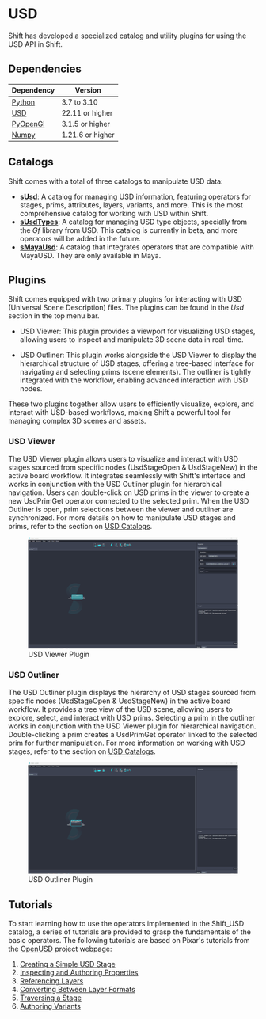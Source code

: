 # USD

Shift has developed a specialized catalog and utility plugins for using the USD API in Shift. 

## Dependencies
| **Dependency**                                           | **Version**    |
| -------------------------------------------------------- | -------------- |
| [Python](https://www.python.org/download/releases/3.0/)  | 3.7 to 3.10    |
| [USD](https://pypi.org/project/usd-core/)                | 22.11 or higher  |
| [PyOpenGl](https://pypi.org/project/PyOpenGL/)           | 3.1.5 or higher  |
| [Numpy](https://numpy.org/news/#releases)                | 1.21.6 or higher |

## Catalogs

Shift comes with a total of three catalogs to manipulate USD data:

- [**sUsd**](susd.md): A catalog for managing USD information, featuring operators for stages, prims, attributes, layers, variants, and more. This is the most comprehensive catalog for working with USD within Shift.
- [**sUsdTypes**](susdtypes.md): A catalog for managing USD type objects, specially from the *Gf* library from USD. This catalog is currently in beta, and more operators will be added in the future.
- [**sMayaUsd**](smayausd.md): A catalog that integrates operators that are compatible with MayaUSD. They are only available in Maya.       

## Plugins

Shift comes equipped with two primary plugins for interacting with USD (Universal Scene Description) files. The plugins can be found in the *Usd* section in the top menu bar.

- USD Viewer: This plugin provides a viewport for visualizing USD stages, allowing users to inspect and manipulate 3D scene data in real-time.

- USD Outliner: This plugin works alongside the USD Viewer to display the hierarchical structure of USD stages, offering a tree-based interface for navigating and selecting prims (scene elements). The outliner is tightly integrated with the workflow, enabling advanced interaction with USD nodes.

These two plugins together allow users to efficiently visualize, explore, and interact with USD-based workflows, making Shift a powerful tool for managing complex 3D scenes and assets.

### USD Viewer

The USD Viewer plugin allows users to visualize and interact with USD stages sourced from specific nodes (UsdStageOpen & UsdStageNew) in the active board workflow. It integrates seamlessly with Shift's interface and works in conjunction with the USD Outliner plugin for hierarchical navigation. Users can double-click on USD prims in the viewer to create a new UsdPrimGet operator connected to the selected prim. When the USD Outliner is open, prim selections between the viewer and outliner are synchronized. For more details on how to manipulate USD stages and prims, refer to the section on [USD Catalogs](#catalogs).

<figure>
      <img src="images/usd_viewer_plugin.gif" alt="UI">
      <figcaption>USD Viewer Plugin</figcaption>
</figure>

### USD Outliner

The USD Outliner plugin displays the hierarchy of USD stages sourced from specific nodes (UsdStageOpen & UsdStageNew) in the active board workflow. It provides a tree view of the USD scene, allowing users to explore, select, and interact with USD prims. Selecting a prim in the outliner works in conjunction with the USD Viewer plugin for hierarchical navigation. Double-clicking a prim creates a UsdPrimGet operator linked to the selected prim for further manipulation. For more information on working with USD stages, refer to the section on [USD Catalogs](#catalogs).

<figure>
      <img src="images/usd_outliner_plugin.gif" alt="UI">
      <figcaption>USD Outliner Plugin</figcaption>
</figure>

<!-- 
### Examples
This section is reserved to an example video of how to use USD resources.
 -->

## Tutorials

To start learning how to use the operators implemented in the Shift_USD catalog, a series of tutorials are provided to grasp the fundamentals of the basic operators. The following tutorials are based on Pixar's tutorials from the [OpenUSD](https://openusd.org/release/tut_usd_tutorials.html) project webpage:

1. [Creating a Simple USD Stage](usd_tutorials/usd_tutorial_01.md)
2. [Inspecting and Authoring Properties](usd_tutorials/usd_tutorial_02.md)
3. [Referencing Layers](usd_tutorials/usd_tutorial_03.md)
4. [Converting Between Layer Formats](usd_tutorials/usd_tutorial_04.md)
5. [Traversing a Stage](usd_tutorials/usd_tutorial_05.md)
6. [Authoring Variants](usd_tutorials/usd_tutorial_06.md)
